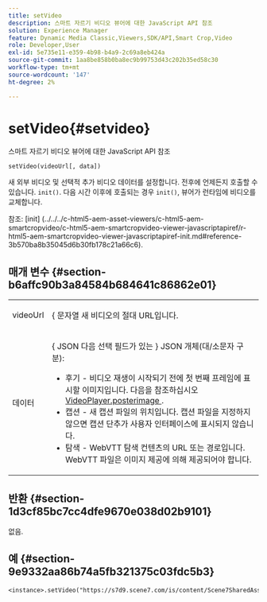 ```yaml
---
title: setVideo
description: 스마트 자르기 비디오 뷰어에 대한 JavaScript API 참조
solution: Experience Manager
feature: Dynamic Media Classic,Viewers,SDK/API,Smart Crop,Video
role: Developer,User
exl-id: 5e735e11-e359-4b98-b4a9-2c69a8eb424a
source-git-commit: 1aa8be858b0ba8ec9b99753d43c202b35ed58c30
workflow-type: tm+mt
source-wordcount: '147'
ht-degree: 2%

---
```


# setVideo{#setvideo}

스마트 자르기 비디오 뷰어에 대한 JavaScript API 참조

`setVideo(videoUrl[, data])`

새 외부 비디오 및 선택적 추가 비디오 데이터를 설정합니다. 전후에 언제든지 호출할 수 있습니다. `init()`. 다음 시간 이후에 호출되는 경우 `init()`, 뷰어가 런타임에 비디오를 교체합니다.

참조: [init]
(../../../c-html5-aem-asset-viewers/c-html5-aem-smartcropvideo/c-html5-aem-smartcropvideo-viewer-javascriptapiref/r-html5-aem-smartcropvideo-viewer-javascriptapiref-init.md#reference-3b570ba8b35045d6b30fb178c21a66c6).

## 매개 변수 {#section-b6affc90b3a84584b684641c86862e01}

<table id="table_896DFF34A68A403DB93A6D597461A573"> 
 <tbody> 
  <tr> 
   <td colname="col1"> <p> <span class="codeph"> videoUrl </span> </p> </td> 
   <td colname="col2"> <p>{ <span class="codeph"> 문자열 </span>새 비디오의 절대 URL입니다. </p> </td> 
  </tr> 
  <tr> 
   <td colname="col1"> <p> <span class="codeph"> 데이터 </span> </p> </td> 
   <td colname="col2"> <p>{ <span class="codeph"> JSON </span>다음 선택 필드가 있는 } JSON 개체(대/소문자 구분): </p> <p> 
     <ul id="ul_26121393BC7145FF8A43C05ACCBEFF36"> 
      <li id="li_DA50E073F3D4460CBC34243A2CBCC895"> <span class="codeph"> 후기 </span> - 비디오 재생이 시작되기 전에 첫 번째 프레임에 표시할 이미지입니다. 다음을 참조하십시오 <a href="../../../c-html5-s7-aem-asset-viewers/c-html5-video-reference/c-html5-video-cmdref/r-html5-video-viewer-conf-attrib-videoplayer-posterimage.md#reference-9739abeeb9f64c02b5d2f7a0d1706103" format="dita" scope="local"> VideoPlayer.posterimage </a>. </li> 
      <li id="li_4659E82D38EB4438AAA04FDEAF21B087"> <span class="codeph"> 캡션 </span> - 새 캡션 파일의 위치입니다. 캡션 파일을 지정하지 않으면 캡션 단추가 사용자 인터페이스에 표시되지 않습니다. </li> 
      <li id="li_A43A1BAB6B0F4A7981F71408F08F07D1"> <span class="codeph"> 탐색 </span> - WebVTT 탐색 컨텐츠의 URL 또는 경로입니다. WebVTT 파일은 이미지 제공에 의해 제공되어야 합니다. </li> 
     </ul> </p> </td> 
  </tr> 
 </tbody> 
</table>

## 반환 {#section-1d3cf85bc7cc4dfe9670e038d02b9101}

없음.

## 예 {#section-9e9332aa86b74a5fb321375c03fdc5b3}

```
<instance>.setVideo("https://s7d9.scene7.com/is/content/Scene7SharedAssets/Glacier_Climber_MP4")
```

